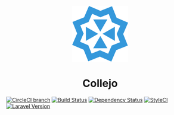 
<p align="center">
    <img src="https://raw.githubusercontent.com/astroanu/collejo-workbench/L55/graphics/collejo_mid.png?raw=true" alt="Collejo"/>
    <h1 align="center">Collejo</h1>
</p>

[![CircleCI branch](https://img.shields.io/circleci/project/github/astroanu/collejo-workbench/L55.svg)]()
[![Build Status](https://travis-ci.org/astroanu/collejo-workbench.svg?branch=L55)](https://travis-ci.org/astroanu/collejo-workbench)
[![Dependency Status](https://dependencyci.com/github/astroanu/collejo-workbench/badge)](https://dependencyci.com/github/astroanu/collejo-workbench)
[![StyleCI](https://styleci.io/repos/62229679/shield?branch=L55)](https://styleci.io/repos/62229679)
[![Laravel Version](https://img.shields.io/badge/Laravel-5.6.*-brightgreen.svg?maxAge=600)]()
